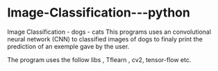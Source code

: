 # Image-Classification---python
Image Classification - dogs - cats
This programs uses an convolutional neural network (CNN) to classified images of dogs to finaly print the prediction of an exemple
gave by the user.

The program uses the follow libs , Tflearn , cv2, tensor-flow etc.


